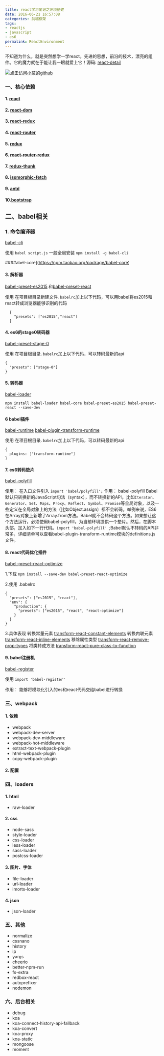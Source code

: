 ```yaml
---
title: react学习笔记之环境搭建
date: 2016-06-21 16:57:08
categories: 前端框架
tags:
- reactjs
- javascript
- es6
permalink: ReactEnvironment
---
```

不知道为什么，就是突然想学一学react。先进的思想，前沿的技术，漂亮的组件。它的魔力就在于能让我一眼就爱上它！源码: [react-detail](https://github.com/nodejs-study/node-koa/tree/master/web/client)
<!-- more -->
[![点击访问小莫的github](https://image.xiaomo.info/banner/react.png)](https://github.com/syoubaku)
### 一、核心依赖

#### 1. [react](https://npm.taobao.org/package/react)
#### 2. [react-dom](https://npm.taobao.org/package/react-dom)
#### 3. [react-redux](https://npm.taobao.org/package/react-redux)
#### 4. [react-router](https://npm.taobao.org/package/react-router)
#### 5. [redux](https://npm.taobao.org/package/redux)
#### 6. [react-router-redux](https://npm.taobao.org/package/react-router-redux)
#### 7. [redux-thunk](https://npm.taobao.org/package/redux-thunk)
#### 8. [isomorphic-fetch](https://npm.taobao.org/package/isomorphic-fetch)
#### 9. [antd](https://npm.taobao.org/package/antd)
#### 10.[bootstrap](https://npm.taobao.org/package/bootstrap)

## 二、babel相关
### 1. 命令编译器

[babel-cli](https://npm.taobao.org/package/babel-cli)

使用 `babel script.js`   一般全局安装 `npm install -g babel-cli`

####abel-core](https://npm.taobao.org/package/babel-core)

#### 3. 解析器
[babel-preset-es2015](https://npm.taobao.org/package/babel-preset-es2015) 和[babel-preset-react](https://npm.taobao.org/package/babel-react)

使用 在项目根目录新建文件`.babelrc`加上以下代码，可以用babel将es2015和react转成浏览器能够识别的代码

```
  {
    "presets": ["es2015","react"]
  }
```

#### 4. es6的stage0转码器

[babel-preset-stage-0](https://npm.taobao.org/package/babel-preset-stage-0)

使用 在项目根目录`.babelrc`加上以下代码，可以转码最新的api

```
{
  "presets": ["stage-0"]
}
```

#### 5. 转码器

 [babel-loader](https://npm.taobao.org/package/babel-loader)

`npm install babel-loader babel-core babel-preset-es2015 babel-preset-react --save-dev`

#### 6 babel插件
[babel-runtime](https://npm.taobao.org/package/babel-runtime) [babel-plugin-transform-runtime](https://npm.taobao.org/package/babel-plugin-transform-runtime)

使用 在项目根目录`.babelrc`加上以下代码，可以转码最新的api

```
{
  plugins: ["transform-runtime"]
}
```

#### 7. es6转码垫片
[babel-polyfill](https://npm.taobao.org/package/babel-polyfill)

使用： 在入口文件引入 `import 'babel/polyfill';`
作用：
babel-polyfill Babel默认只转换新的JavaScript句法（syntax），而不转换新的API，比如`Iterator`、`Generator`、`Set`、`Maps`、`Proxy`、`Reflect`、`Symbol`、`Promise`等全局对象，以及一些定义在全局对象上的方法（比如Object.assign）都不会转码。举例来说，ES6在Array对象上新增了Array.from方法。Babel就不会转码这个方法。如果想让这个方法运行，必须使用babel-polyfill，为当前环境提供一个垫片。然后，在脚本头部，加入如下一行代码。`import 'babel-polyfill' `;Babel默认不转码的API非常多，详细清单可以查看babel-plugin-transform-runtime模块的definitions.js文件。

#### 8. react代码优化插件

[babel-preset-react-optimize](https://github.com/thejameskyle/babel-react-optimize)

1.下载  `npm install --save-dev babel-preset-react-optimize`

2.使用 .babelrc

```
{
  "presets": ["es2015", "react"],
  "env": {
    "production": {
      "presets": ["es2015", "react", "react-optimize"]
    }
  }
}
```

3.具体表现
转换常量元素  [transform-react-constant-elements](https://github.com/babel/babel/tree/master/packages/babel-plugin-transform-react-constant-elements)
转换内联元素  [transform-react-inline-elements](https://github.com/babel/babel/tree/master/packages/babel-plugin-transform-react-inline-elements)
移除属性类型  [transform-react-remove-prop-types](https://github.com/oliviertassinari/babel-plugin-transform-react-remove-prop-types)
将类转成方法  [transform-react-pure-class-to-function](https://github.com/thejameskyle/babel-react-optimize/tree/master/packages/babel-plugin-transform-react-pure-class-to-function)

#### 9. babel注册机

[babel-register](https://github.com/aleclarson/babel-register)

使用 `import 'babel-register'`

作用： 能够将模块化引入的es和react代码交给babel进行转换

### 三、webpack
#### 1. 依赖

- webpack
- webpack-dev-server
- webpack-dev-middleware
- webpack-hot-middleware
- extract-text-webpack-plugin
- html-webpack-plugin
- copy-webpack-plugin

#### 2. 配置

### 四、loaders

#### 1. html
- raw-loader
#### 2. css
- node-sass
- style-loader
- css-loader
- less-loader
- sass-loader
- postcss-loader
#### 3. 图片、字体
- file-loader
- url-loader
- imorts-loader
#### 4. json
- json-loader

### 五、其他
- normalize
- cssnano
- history
- ip
- yargs
- cheerio
- better-npm-run
- fs-extra
- redbox-react
- autoprefixer
- nodemon

### 六、后台相关

- debug
- koa
- koa-connect-history-api-fallback
- koa-convert
- koa-proxy
- koa-static
- mongoose
- moment

